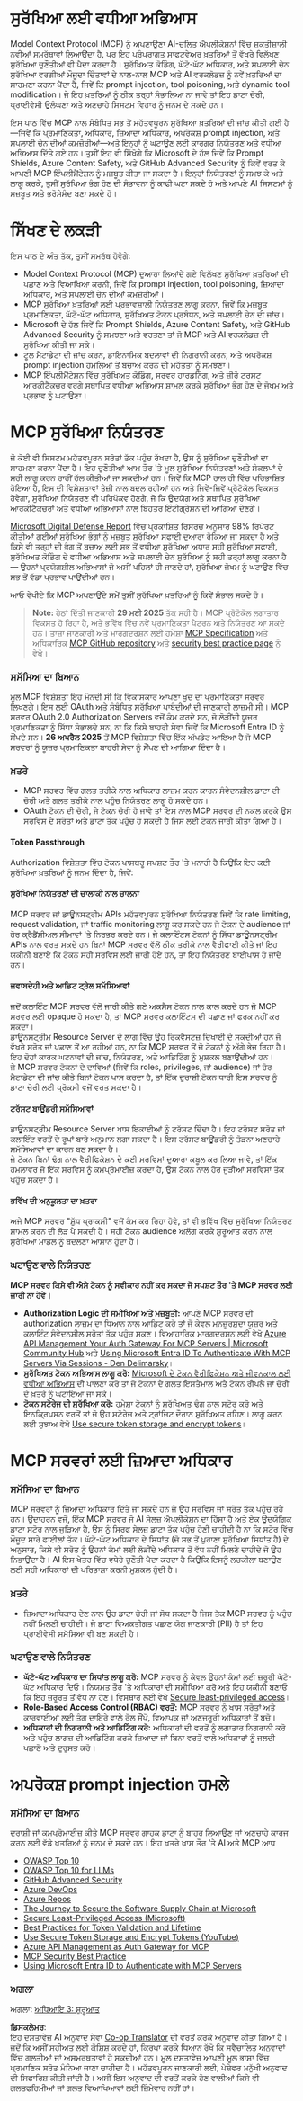 <!--
CO_OP_TRANSLATOR_METADATA:
{
  "original_hash": "f00aedb7b1d11b7eaacb0618d8791c65",
  "translation_date": "2025-05-29T23:13:43+00:00",
  "source_file": "02-Security/README.md",
  "language_code": "pa"
}
-->
# ਸੁਰੱਖਿਆ ਲਈ ਵਧੀਆ ਅਭਿਆਸ

Model Context Protocol (MCP) ਨੂੰ ਅਪਣਾਉਣਾ AI-ਚਲਿਤ ਐਪਲੀਕੇਸ਼ਨਾਂ ਵਿੱਚ ਸ਼ਕਤੀਸ਼ਾਲੀ ਨਵੀਆਂ ਸਮਰੱਥਾਵਾਂ ਲਿਆਉਂਦਾ ਹੈ, ਪਰ ਇਹ ਪਰੰਪਰਾਗਤ ਸਾਫਟਵੇਅਰ ਖ਼ਤਰਿਆਂ ਤੋਂ ਵੱਖਰੇ ਵਿਲੱਖਣ ਸੁਰੱਖਿਆ ਚੁਣੌਤੀਆਂ ਵੀ ਪੈਦਾ ਕਰਦਾ ਹੈ। ਸੁਰੱਖਿਅਤ ਕੋਡਿੰਗ, ਘੱਟੋ-ਘੱਟ ਅਧਿਕਾਰ, ਅਤੇ ਸਪਲਾਈ ਚੇਨ ਸੁਰੱਖਿਆ ਵਰਗੀਆਂ ਮੌਜੂਦਾ ਚਿੰਤਾਵਾਂ ਦੇ ਨਾਲ-ਨਾਲ MCP ਅਤੇ AI ਵਰਕਲੋਡਜ਼ ਨੂੰ ਨਵੇਂ ਖ਼ਤਰਿਆਂ ਦਾ ਸਾਹਮਣਾ ਕਰਨਾ ਪੈਂਦਾ ਹੈ, ਜਿਵੇਂ ਕਿ prompt injection, tool poisoning, ਅਤੇ dynamic tool modification। ਜੇ ਇਹ ਖ਼ਤਰਿਆਂ ਨੂੰ ਠੀਕ ਤਰ੍ਹਾਂ ਸੰਭਾਲਿਆ ਨਾ ਜਾਵੇ ਤਾਂ ਇਹ ਡਾਟਾ ਚੋਰੀ, ਪ੍ਰਾਈਵੇਸੀ ਉਲੰਘਣਾ ਅਤੇ ਅਣਚਾਹੇ ਸਿਸਟਮ ਵਿਹਾਰ ਨੂੰ ਜਨਮ ਦੇ ਸਕਦੇ ਹਨ।

ਇਸ ਪਾਠ ਵਿੱਚ MCP ਨਾਲ ਸੰਬੰਧਿਤ ਸਭ ਤੋਂ ਮਹੱਤਵਪੂਰਨ ਸੁਰੱਖਿਆ ਖ਼ਤਰਿਆਂ ਦੀ ਜਾਂਚ ਕੀਤੀ ਗਈ ਹੈ—ਜਿਵੇਂ ਕਿ ਪ੍ਰਮਾਣਿਕਤਾ, ਅਧਿਕਾਰ, ਜ਼ਿਆਦਾ ਅਧਿਕਾਰ, ਅਪਰੋਕਸ਼ prompt injection, ਅਤੇ ਸਪਲਾਈ ਚੇਨ ਦੀਆਂ ਕਮਜ਼ੋਰੀਆਂ—ਅਤੇ ਇਨ੍ਹਾਂ ਨੂੰ ਘਟਾਉਣ ਲਈ ਕਾਰਗਰ ਨਿਯੰਤਰਣ ਅਤੇ ਵਧੀਆ ਅਭਿਆਸ ਦਿੱਤੇ ਗਏ ਹਨ। ਤੁਸੀਂ ਇਹ ਵੀ ਸਿੱਖੋਗੇ ਕਿ Microsoft ਦੇ ਹੱਲ ਜਿਵੇਂ ਕਿ Prompt Shields, Azure Content Safety, ਅਤੇ GitHub Advanced Security ਨੂੰ ਕਿਵੇਂ ਵਰਤ ਕੇ ਆਪਣੀ MCP ਇੰਪਲੀਮੈਂਟੇਸ਼ਨ ਨੂੰ ਮਜ਼ਬੂਤ ਕੀਤਾ ਜਾ ਸਕਦਾ ਹੈ। ਇਨ੍ਹਾਂ ਨਿਯੰਤਰਣਾਂ ਨੂੰ ਸਮਝ ਕੇ ਅਤੇ ਲਾਗੂ ਕਰਕੇ, ਤੁਸੀਂ ਸੁਰੱਖਿਆ ਭੰਗ ਹੋਣ ਦੀ ਸੰਭਾਵਨਾ ਨੂੰ ਕਾਫੀ ਘਟਾ ਸਕਦੇ ਹੋ ਅਤੇ ਆਪਣੇ AI ਸਿਸਟਮਾਂ ਨੂੰ ਮਜ਼ਬੂਤ ਅਤੇ ਭਰੋਸੇਮੰਦ ਬਣਾ ਸਕਦੇ ਹੋ।

# ਸਿੱਖਣ ਦੇ ਲਕੜੀ

ਇਸ ਪਾਠ ਦੇ ਅੰਤ ਤੱਕ, ਤੁਸੀਂ ਸਮਰੱਥ ਹੋਵੋਗੇ:

- Model Context Protocol (MCP) ਦੁਆਰਾ ਲਿਆਂਦੇ ਗਏ ਵਿਲੱਖਣ ਸੁਰੱਖਿਆ ਖ਼ਤਰਿਆਂ ਦੀ ਪਛਾਣ ਅਤੇ ਵਿਆਖਿਆ ਕਰਨੀ, ਜਿਵੇਂ ਕਿ prompt injection, tool poisoning, ਜ਼ਿਆਦਾ ਅਧਿਕਾਰ, ਅਤੇ ਸਪਲਾਈ ਚੇਨ ਦੀਆਂ ਕਮਜ਼ੋਰੀਆਂ।
- MCP ਸੁਰੱਖਿਆ ਖ਼ਤਰਿਆਂ ਲਈ ਪ੍ਰਭਾਵਸ਼ਾਲੀ ਨਿਯੰਤਰਣ ਲਾਗੂ ਕਰਨਾ, ਜਿਵੇਂ ਕਿ ਮਜ਼ਬੂਤ ਪ੍ਰਮਾਣਿਕਤਾ, ਘੱਟੋ-ਘੱਟ ਅਧਿਕਾਰ, ਸੁਰੱਖਿਅਤ ਟੋਕਨ ਪ੍ਰਬੰਧਨ, ਅਤੇ ਸਪਲਾਈ ਚੇਨ ਦੀ ਜਾਂਚ।
- Microsoft ਦੇ ਹੱਲ ਜਿਵੇਂ ਕਿ Prompt Shields, Azure Content Safety, ਅਤੇ GitHub Advanced Security ਨੂੰ ਸਮਝਣਾ ਅਤੇ ਵਰਤਣਾ ਤਾਂ ਜੋ MCP ਅਤੇ AI ਵਰਕਲੋਡਜ਼ ਦੀ ਸੁਰੱਖਿਆ ਕੀਤੀ ਜਾ ਸਕੇ।
- ਟੂਲ ਮੈਟਾਡੇਟਾ ਦੀ ਜਾਂਚ ਕਰਨ, ਡਾਇਨਾਮਿਕ ਬਦਲਾਵਾਂ ਦੀ ਨਿਗਰਾਨੀ ਕਰਨ, ਅਤੇ ਅਪਰੋਕਸ਼ prompt injection ਹਮਲਿਆਂ ਤੋਂ ਬਚਾਅ ਕਰਨ ਦੀ ਮਹੱਤਤਾ ਨੂੰ ਸਮਝਣਾ।
- MCP ਇੰਪਲੀਮੈਂਟੇਸ਼ਨ ਵਿੱਚ ਸੁਰੱਖਿਅਤ ਕੋਡਿੰਗ, ਸਰਵਰ ਹਾਰਡਨਿੰਗ, ਅਤੇ ਜ਼ੀਰੋ ਟਰਸਟ ਆਰਕੀਟੈਕਚਰ ਵਰਗੇ ਸਥਾਪਿਤ ਵਧੀਆ ਅਭਿਆਸ ਸ਼ਾਮਲ ਕਰਕੇ ਸੁਰੱਖਿਆ ਭੰਗ ਹੋਣ ਦੇ ਜੋਖਮ ਅਤੇ ਪ੍ਰਭਾਵ ਨੂੰ ਘਟਾਉਣਾ।

# MCP ਸੁਰੱਖਿਆ ਨਿਯੰਤਰਣ

ਜੋ ਕੋਈ ਵੀ ਸਿਸਟਮ ਮਹੱਤਵਪੂਰਨ ਸਰੋਤਾਂ ਤੱਕ ਪਹੁੰਚ ਰੱਖਦਾ ਹੈ, ਉਸ ਨੂੰ ਸੁਰੱਖਿਆ ਚੁਣੌਤੀਆਂ ਦਾ ਸਾਹਮਣਾ ਕਰਨਾ ਪੈਂਦਾ ਹੈ। ਇਹ ਚੁਣੌਤੀਆਂ ਆਮ ਤੌਰ 'ਤੇ ਮੂਲ ਸੁਰੱਖਿਆ ਨਿਯੰਤਰਣਾਂ ਅਤੇ ਸੰਕਲਪਾਂ ਦੇ ਸਹੀ ਲਾਗੂ ਕਰਨ ਰਾਹੀਂ ਹੱਲ ਕੀਤੀਆਂ ਜਾ ਸਕਦੀਆਂ ਹਨ। ਜਿਵੇਂ ਕਿ MCP ਹਾਲ ਹੀ ਵਿੱਚ ਪਰਿਭਾਸ਼ਿਤ ਹੋਇਆ ਹੈ, ਇਸ ਦੀ ਵਿਸ਼ੇਸ਼ਤਾਵਾਂ ਤੇਜ਼ੀ ਨਾਲ ਬਦਲ ਰਹੀਆਂ ਹਨ ਅਤੇ ਜਿਵੇਂ-ਜਿਵੇਂ ਪ੍ਰੋਟੋਕੋਲ ਵਿਕਸਤ ਹੋਵੇਗਾ, ਸੁਰੱਖਿਆ ਨਿਯੰਤਰਣ ਵੀ ਪਰਿਪੱਕਵ ਹੋਣਗੇ, ਜੋ ਕਿ ਉਦਯੋਗ ਅਤੇ ਸਥਾਪਿਤ ਸੁਰੱਖਿਆ ਆਰਕੀਟੈਕਚਰਾਂ ਅਤੇ ਵਧੀਆ ਅਭਿਆਸਾਂ ਨਾਲ ਬਿਹਤਰ ਇੰਟੀਗ੍ਰੇਸ਼ਨ ਦੀ ਆਗਿਆ ਦੇਣਗੇ।

[Microsoft Digital Defense Report](https://aka.ms/mddr) ਵਿੱਚ ਪ੍ਰਕਾਸ਼ਿਤ ਰਿਸਰਚ ਅਨੁਸਾਰ 98% ਰਿਪੋਰਟ ਕੀਤੀਆਂ ਗਈਆਂ ਸੁਰੱਖਿਆ ਭੰਗਾਂ ਨੂੰ ਮਜ਼ਬੂਤ ਸੁਰੱਖਿਆ ਸਫਾਈ ਦੁਆਰਾ ਰੋਕਿਆ ਜਾ ਸਕਦਾ ਹੈ ਅਤੇ ਕਿਸੇ ਵੀ ਤਰ੍ਹਾਂ ਦੀ ਭੰਗ ਤੋਂ ਬਚਾਅ ਲਈ ਸਭ ਤੋਂ ਵਧੀਆ ਸੁਰੱਖਿਆ ਅਧਾਰ ਸਹੀ ਸੁਰੱਖਿਆ ਸਫਾਈ, ਸੁਰੱਖਿਅਤ ਕੋਡਿੰਗ ਦੇ ਵਧੀਆ ਅਭਿਆਸ ਅਤੇ ਸਪਲਾਈ ਚੇਨ ਸੁਰੱਖਿਆ ਨੂੰ ਸਹੀ ਤਰ੍ਹਾਂ ਲਾਗੂ ਕਰਨਾ ਹੈ — ਉਹਨਾਂ ਪ੍ਰਯੋਗਸ਼ੀਲ ਅਭਿਆਸਾਂ ਜੋ ਅਸੀਂ ਪਹਿਲਾਂ ਹੀ ਜਾਣਦੇ ਹਾਂ, ਸੁਰੱਖਿਆ ਜੋਖਮ ਨੂੰ ਘਟਾਉਣ ਵਿੱਚ ਸਭ ਤੋਂ ਵੱਡਾ ਪ੍ਰਭਾਵ ਪਾਉਂਦੀਆਂ ਹਨ।

ਆਓ ਵੇਖੀਏ ਕਿ MCP ਅਪਣਾਉਂਦੇ ਸਮੇਂ ਤੁਸੀਂ ਸੁਰੱਖਿਆ ਖ਼ਤਰਿਆਂ ਨੂੰ ਕਿਵੇਂ ਸੰਭਾਲ ਸਕਦੇ ਹੋ।

> **Note:** ਹੇਠਾਂ ਦਿੱਤੀ ਜਾਣਕਾਰੀ **29 ਮਈ 2025** ਤੱਕ ਸਹੀ ਹੈ। MCP ਪ੍ਰੋਟੋਕੋਲ ਲਗਾਤਾਰ ਵਿਕਸਤ ਹੋ ਰਿਹਾ ਹੈ, ਅਤੇ ਭਵਿੱਖ ਵਿੱਚ ਨਵੇਂ ਪ੍ਰਮਾਣਿਕਤਾ ਪੈਟਰਨ ਅਤੇ ਨਿਯੰਤਰਣ ਆ ਸਕਦੇ ਹਨ। ਤਾਜ਼ਾ ਜਾਣਕਾਰੀ ਅਤੇ ਮਾਰਗਦਰਸ਼ਨ ਲਈ ਹਮੇਸ਼ਾ [MCP Specification](https://spec.modelcontextprotocol.io/) ਅਤੇ ਅਧਿਕਾਰਿਕ [MCP GitHub repository](https://github.com/modelcontextprotocol) ਅਤੇ [security best practice page](https://modelcontextprotocol.io/specification/draft/basic/security_best_practices) ਨੂੰ ਵੇਖੋ।

### ਸਮੱਸਿਆ ਦਾ ਬਿਆਨ  
ਮੂਲ MCP ਵਿਸ਼ੇਸ਼ਤਾ ਇਹ ਮੰਨਦੀ ਸੀ ਕਿ ਵਿਕਾਸਕਾਰ ਆਪਣਾ ਖੁਦ ਦਾ ਪ੍ਰਮਾਣਿਕਤਾ ਸਰਵਰ ਲਿਖਣਗੇ। ਇਸ ਲਈ OAuth ਅਤੇ ਸੰਬੰਧਿਤ ਸੁਰੱਖਿਆ ਪਾਬੰਦੀਆਂ ਦੀ ਜਾਣਕਾਰੀ ਲਾਜ਼ਮੀ ਸੀ। MCP ਸਰਵਰ OAuth 2.0 Authorization Servers ਵਜੋਂ ਕੰਮ ਕਰਦੇ ਸਨ, ਜੋ ਲੋੜੀਂਦੀ ਯੂਜ਼ਰ ਪ੍ਰਮਾਣਿਕਤਾ ਨੂੰ ਸਿੱਧਾ ਸੰਭਾਲਦੇ ਸਨ, ਨਾ ਕਿ ਕਿਸੇ ਬਾਹਰੀ ਸੇਵਾ ਜਿਵੇਂ ਕਿ Microsoft Entra ID ਨੂੰ ਸੌਂਪਦੇ ਸਨ। **26 ਅਪਰੈਲ 2025** ਤੋਂ MCP ਵਿਸ਼ੇਸ਼ਤਾ ਵਿੱਚ ਇੱਕ ਅੱਪਡੇਟ ਆਇਆ ਹੈ ਜੋ MCP ਸਰਵਰਾਂ ਨੂੰ ਯੂਜ਼ਰ ਪ੍ਰਮਾਣਿਕਤਾ ਬਾਹਰੀ ਸੇਵਾ ਨੂੰ ਸੌਂਪਣ ਦੀ ਆਗਿਆ ਦਿੰਦਾ ਹੈ।

### ਖ਼ਤਰੇ
- MCP ਸਰਵਰ ਵਿੱਚ ਗਲਤ ਤਰੀਕੇ ਨਾਲ ਅਧਿਕਾਰ ਲਾਜ਼ਮ ਕਰਨ ਕਾਰਨ ਸੰਵੇਦਨਸ਼ੀਲ ਡਾਟਾ ਦੀ ਚੋਰੀ ਅਤੇ ਗਲਤ ਤਰੀਕੇ ਨਾਲ ਪਹੁੰਚ ਨਿਯੰਤਰਣ ਲਾਗੂ ਹੋ ਸਕਦੇ ਹਨ।
- OAuth ਟੋਕਨ ਦੀ ਚੋਰੀ, ਜੇ ਟੋਕਨ ਚੋਰੀ ਹੋ ਜਾਵੇ ਤਾਂ ਇਸ ਨਾਲ MCP ਸਰਵਰ ਦੀ ਨਕਲ ਕਰਕੇ ਉਸ ਸਰਵਿਸ ਦੇ ਸਰੋਤਾਂ ਅਤੇ ਡਾਟਾ ਤੱਕ ਪਹੁੰਚ ਹੋ ਸਕਦੀ ਹੈ ਜਿਸ ਲਈ ਟੋਕਨ ਜਾਰੀ ਕੀਤਾ ਗਿਆ ਹੈ।

#### Token Passthrough
Authorization ਵਿਸ਼ੇਸ਼ਤਾ ਵਿੱਚ ਟੋਕਨ ਪਾਸਥਰੂ ਸਪਸ਼ਟ ਤੌਰ 'ਤੇ ਮਨਾਹੀ ਹੈ ਕਿਉਂਕਿ ਇਹ ਕਈ ਸੁਰੱਖਿਆ ਖ਼ਤਰਿਆਂ ਨੂੰ ਜਨਮ ਦਿੰਦਾ ਹੈ, ਜਿਵੇਂ:

#### ਸੁਰੱਖਿਆ ਨਿਯੰਤਰਣਾਂ ਦੀ ਚਾਲਾਕੀ ਨਾਲ ਚਾਲਨਾ
MCP ਸਰਵਰ ਜਾਂ ਡਾਊਨਸਟ੍ਰੀਮ APIs ਮਹੱਤਵਪੂਰਨ ਸੁਰੱਖਿਆ ਨਿਯੰਤਰਣ ਜਿਵੇਂ ਕਿ rate limiting, request validation, ਜਾਂ traffic monitoring ਲਾਗੂ ਕਰ ਸਕਦੇ ਹਨ ਜੋ ਟੋਕਨ ਦੇ audience ਜਾਂ ਹੋਰ ਕ੍ਰੈਡੈਂਸ਼ੀਅਲ ਸੀਮਾਵਾਂ 'ਤੇ ਨਿਰਭਰ ਕਰਦੇ ਹਨ। ਜੇ ਕਲਾਇੰਟਸ ਟੋਕਨਾਂ ਨੂੰ ਸਿੱਧਾ ਡਾਊਨਸਟ੍ਰੀਮ APIs ਨਾਲ ਵਰਤ ਸਕਦੇ ਹਨ ਬਿਨਾਂ MCP ਸਰਵਰ ਵੱਲੋਂ ਠੀਕ ਤਰੀਕੇ ਨਾਲ ਵੈਰੀਫਾਈ ਕੀਤੇ ਜਾਂ ਇਹ ਯਕੀਨੀ ਬਣਾਏ ਕਿ ਟੋਕਨ ਸਹੀ ਸਰਵਿਸ ਲਈ ਜਾਰੀ ਹੋਏ ਹਨ, ਤਾਂ ਇਹ ਨਿਯੰਤਰਣ ਬਾਈਪਾਸ ਹੋ ਜਾਂਦੇ ਹਨ।

#### ਜਵਾਬਦੇਹੀ ਅਤੇ ਆਡਿਟ ਟ੍ਰੇਲ ਸਮੱਸਿਆਵਾਂ
ਜਦੋਂ ਕਲਾਇੰਟ MCP ਸਰਵਰ ਵੱਲੋਂ ਜਾਰੀ ਕੀਤੇ ਗਏ ਅਕਸੈਸ ਟੋਕਨ ਨਾਲ ਕਾਲ ਕਰਦੇ ਹਨ ਜੋ MCP ਸਰਵਰ ਲਈ opaque ਹੋ ਸਕਦਾ ਹੈ, ਤਾਂ MCP ਸਰਵਰ ਕਲਾਇੰਟਸ ਦੀ ਪਛਾਣ ਜਾਂ ਫਰਕ ਨਹੀਂ ਕਰ ਸਕਦਾ।  
ਡਾਊਨਸਟ੍ਰੀਮ Resource Server ਦੇ ਲਾਗ ਵਿੱਚ ਉਹ ਰਿਕਵੈਸਟਜ਼ ਦਿਖਾਈ ਦੇ ਸਕਦੀਆਂ ਹਨ ਜੋ ਵੱਖਰੇ ਸਰੋਤ ਜਾਂ ਪਛਾਣ ਤੋਂ ਆ ਰਹੀਆਂ ਹਨ, ਨਾ ਕਿ MCP ਸਰਵਰ ਤੋਂ ਜੋ ਟੋਕਨਾਂ ਨੂੰ ਅੱਗੇ ਭੇਜ ਰਿਹਾ ਹੈ।  
ਇਹ ਦੋਹਾਂ ਕਾਰਕ ਘਟਨਾਵਾਂ ਦੀ ਜਾਂਚ, ਨਿਯੰਤਰਣ, ਅਤੇ ਆਡਿਟਿੰਗ ਨੂੰ ਮੁਸ਼ਕਲ ਬਣਾਉਂਦੀਆਂ ਹਨ।  
ਜੇ MCP ਸਰਵਰ ਟੋਕਨਾਂ ਦੇ ਦਾਵਿਆਂ (ਜਿਵੇਂ ਕਿ roles, privileges, ਜਾਂ audience) ਜਾਂ ਹੋਰ ਮੈਟਾਡੇਟਾ ਦੀ ਜਾਂਚ ਕੀਤੇ ਬਿਨਾਂ ਟੋਕਨ ਪਾਸ ਕਰਦਾ ਹੈ, ਤਾਂ ਇੱਕ ਦੁਰਾਸ਼ੀ ਟੋਕਨ ਧਾਰੀ ਇਸ ਸਰਵਰ ਨੂੰ ਡਾਟਾ ਚੋਰੀ ਲਈ ਪ੍ਰੋਕਸੀ ਵਜੋਂ ਵਰਤ ਸਕਦਾ ਹੈ।

#### ਟਰੱਸਟ ਬਾਊਂਡਰੀ ਸਮੱਸਿਆਵਾਂ
ਡਾਊਨਸਟ੍ਰੀਮ Resource Server ਖਾਸ ਇਕਾਈਆਂ ਨੂੰ ਟਰੱਸਟ ਦਿੰਦਾ ਹੈ। ਇਹ ਟਰੱਸਟ ਸਰੋਤ ਜਾਂ ਕਲਾਇੰਟ ਵਰਤੋਂ ਦੇ ਰੂਪਾਂ ਬਾਰੇ ਅਨੁਮਾਨ ਲਗਾ ਸਕਦਾ ਹੈ। ਇਸ ਟਰੱਸਟ ਬਾਊਂਡਰੀ ਨੂੰ ਤੋੜਨਾ ਅਣਚਾਹੇ ਸਮੱਸਿਆਵਾਂ ਦਾ ਕਾਰਨ ਬਣ ਸਕਦਾ ਹੈ।  
ਜੇ ਟੋਕਨ ਬਿਨਾਂ ਢੰਗ ਨਾਲ ਵੈਰੀਫਿਕੇਸ਼ਨ ਦੇ ਕਈ ਸਰਵਿਸਾਂ ਦੁਆਰਾ ਕਬੂਲ ਕਰ ਲਿਆ ਜਾਵੇ, ਤਾਂ ਇੱਕ ਹਮਲਾਵਰ ਜੋ ਇੱਕ ਸਰਵਿਸ ਨੂੰ ਕਮਪ੍ਰੋਮਾਈਜ਼ ਕਰਦਾ ਹੈ, ਉਸ ਟੋਕਨ ਨਾਲ ਹੋਰ ਜੁੜੀਆਂ ਸਰਵਿਸਾਂ ਤੱਕ ਪਹੁੰਚ ਸਕਦਾ ਹੈ।

#### ਭਵਿੱਖ ਦੀ ਅਨੁਕੂਲਤਾ ਦਾ ਖ਼ਤਰਾ
ਅਜੇ MCP ਸਰਵਰ "ਸ਼ੁੱਧ ਪ੍ਰਾਕਸੀ" ਵਜੋਂ ਕੰਮ ਕਰ ਰਿਹਾ ਹੋਵੇ, ਤਾਂ ਵੀ ਭਵਿੱਖ ਵਿੱਚ ਸੁਰੱਖਿਆ ਨਿਯੰਤਰਣ ਸ਼ਾਮਲ ਕਰਨ ਦੀ ਲੋੜ ਪੈ ਸਕਦੀ ਹੈ। ਸਹੀ ਟੋਕਨ audience ਅਲੱਗ ਕਰਕੇ ਸ਼ੁਰੂਆਤ ਕਰਨ ਨਾਲ ਸੁਰੱਖਿਆ ਮਾਡਲ ਨੂੰ ਬਦਲਣਾ ਆਸਾਨ ਹੁੰਦਾ ਹੈ।

### ਘਟਾਉਣ ਵਾਲੇ ਨਿਯੰਤਰਣ

**MCP ਸਰਵਰ ਕਿਸੇ ਵੀ ਐਸੇ ਟੋਕਨ ਨੂੰ ਸਵੀਕਾਰ ਨਹੀਂ ਕਰ ਸਕਦਾ ਜੋ ਸਪਸ਼ਟ ਤੌਰ 'ਤੇ MCP ਸਰਵਰ ਲਈ ਜਾਰੀ ਨਾ ਹੋਵੇ।**

- **Authorization Logic ਦੀ ਸਮੀਖਿਆ ਅਤੇ ਮਜ਼ਬੂਤੀ:** ਆਪਣੇ MCP ਸਰਵਰ ਦੀ authorization ਲਾਜ਼ਮ ਦਾ ਧਿਆਨ ਨਾਲ ਆਡਿਟ ਕਰੋ ਤਾਂ ਜੋ ਕੇਵਲ ਮਨਜ਼ੂਰਸ਼ੁਦਾ ਯੂਜ਼ਰ ਅਤੇ ਕਲਾਇੰਟ ਸੰਵੇਦਨਸ਼ੀਲ ਸਰੋਤਾਂ ਤੱਕ ਪਹੁੰਚ ਸਕਣ। ਵਿਆਹਾਰਿਕ ਮਾਰਗਦਰਸ਼ਨ ਲਈ ਵੇਖੋ [Azure API Management Your Auth Gateway For MCP Servers | Microsoft Community Hub](https://techcommunity.microsoft.com/blog/integrationsonazureblog/azure-api-management-your-auth-gateway-for-mcp-servers/4402690) ਅਤੇ [Using Microsoft Entra ID To Authenticate With MCP Servers Via Sessions - Den Delimarsky](https://den.dev/blog/mcp-server-auth-entra-id-session/)।
- **ਸੁਰੱਖਿਅਤ ਟੋਕਨ ਅਭਿਆਸ ਲਾਗੂ ਕਰੋ:** [Microsoft ਦੇ ਟੋਕਨ ਵੈਰੀਫਿਕੇਸ਼ਨ ਅਤੇ ਜੀਵਨਕਾਲ ਲਈ ਵਧੀਆ ਅਭਿਆਸ](https://learn.microsoft.com/en-us/entra/identity-platform/access-tokens) ਦੀ ਪਾਲਣਾ ਕਰੋ ਤਾਂ ਜੋ ਟੋਕਨਾਂ ਦੇ ਗਲਤ ਇਸਤੇਮਾਲ ਅਤੇ ਟੋਕਨ ਰੀਪਲੇ ਜਾਂ ਚੋਰੀ ਦੇ ਖ਼ਤਰੇ ਨੂੰ ਘਟਾਇਆ ਜਾ ਸਕੇ।
- **ਟੋਕਨ ਸਟੋਰੇਜ ਦੀ ਸੁਰੱਖਿਆ ਕਰੋ:** ਹਮੇਸ਼ਾ ਟੋਕਨਾਂ ਨੂੰ ਸੁਰੱਖਿਅਤ ਢੰਗ ਨਾਲ ਸਟੋਰ ਕਰੋ ਅਤੇ ਇਨਕ੍ਰਿਪਸ਼ਨ ਵਰਤੋਂ ਤਾਂ ਜੋ ਉਹ ਸਟੋਰੇਜ ਅਤੇ ਟ੍ਰਾਂਜ਼ਿਟ ਦੌਰਾਨ ਸੁਰੱਖਿਅਤ ਰਹਿਣ। ਲਾਗੂ ਕਰਨ ਲਈ ਸੁਝਾਅ ਵੇਖੋ [Use secure token storage and encrypt tokens](https://youtu.be/uRdX37EcCwg?si=6fSChs1G4glwXRy2)।

# MCP ਸਰਵਰਾਂ ਲਈ ਜ਼ਿਆਦਾ ਅਧਿਕਾਰ

### ਸਮੱਸਿਆ ਦਾ ਬਿਆਨ  
MCP ਸਰਵਰਾਂ ਨੂੰ ਜ਼ਿਆਦਾ ਅਧਿਕਾਰ ਦਿੱਤੇ ਜਾ ਸਕਦੇ ਹਨ ਜੋ ਉਹ ਸਰਵਿਸ ਜਾਂ ਸਰੋਤ ਤੱਕ ਪਹੁੰਚ ਰਹੇ ਹਨ। ਉਦਾਹਰਨ ਵਜੋਂ, ਇੱਕ MCP ਸਰਵਰ ਜੋ AI ਸੇਲਜ਼ ਐਪਲੀਕੇਸ਼ਨ ਦਾ ਹਿੱਸਾ ਹੈ ਅਤੇ ਏਕ ਉਦਯੋਗਿਕ ਡਾਟਾ ਸਟੋਰ ਨਾਲ ਜੁੜਿਆ ਹੈ, ਉਸ ਨੂੰ ਸਿਰਫ ਸੇਲਜ਼ ਡਾਟਾ ਤੱਕ ਪਹੁੰਚ ਹੋਣੀ ਚਾਹੀਦੀ ਹੈ ਨਾ ਕਿ ਸਟੋਰ ਵਿੱਚ ਮੌਜੂਦ ਸਾਰੇ ਫਾਈਲਾਂ ਤੱਕ। ਘੱਟੋ-ਘੱਟ ਅਧਿਕਾਰ ਦੇ ਸਿਧਾਂਤ (ਜੋ ਸਭ ਤੋਂ ਪੁਰਾਣਾ ਸੁਰੱਖਿਆ ਸਿਧਾਂਤ ਹੈ) ਦੇ ਅਨੁਸਾਰ, ਕਿਸੇ ਵੀ ਸਰੋਤ ਨੂੰ ਉਹਨਾਂ ਕੰਮਾਂ ਲਈ ਲੋੜੀਂਦੇ ਅਧਿਕਾਰ ਤੋਂ ਵੱਧ ਨਹੀਂ ਮਿਲਣੇ ਚਾਹੀਦੇ ਜੋ ਉਹ ਨਿਭਾਉਂਦਾ ਹੈ। AI ਇਸ ਖੇਤਰ ਵਿੱਚ ਵਧੇਰੇ ਚੁਣੌਤੀ ਪੈਦਾ ਕਰਦਾ ਹੈ ਕਿਉਂਕਿ ਇਸਨੂੰ ਲਚਕੀਲਾ ਬਣਾਉਣ ਲਈ ਸਹੀ ਅਧਿਕਾਰਾਂ ਦੀ ਪਰਿਭਾਸ਼ਾ ਕਰਨੀ ਮੁਸ਼ਕਲ ਹੁੰਦੀ ਹੈ।

### ਖ਼ਤਰੇ  
- ਜ਼ਿਆਦਾ ਅਧਿਕਾਰ ਦੇਣ ਨਾਲ ਉਹ ਡਾਟਾ ਚੋਰੀ ਜਾਂ ਸੋਧ ਸਕਦਾ ਹੈ ਜਿਸ ਤੱਕ MCP ਸਰਵਰ ਨੂੰ ਪਹੁੰਚ ਨਹੀਂ ਮਿਲਣੀ ਚਾਹੀਦੀ। ਜੇ ਡਾਟਾ ਵਿਅਕਤੀਗਤ ਪਛਾਣ ਯੋਗ ਜਾਣਕਾਰੀ (PII) ਹੈ ਤਾਂ ਇਹ ਪ੍ਰਾਈਵੇਸੀ ਸਮੱਸਿਆ ਵੀ ਬਣ ਸਕਦੀ ਹੈ।

### ਘਟਾਉਣ ਵਾਲੇ ਨਿਯੰਤਰਣ  
- **ਘੱਟੋ-ਘੱਟ ਅਧਿਕਾਰ ਦਾ ਸਿਧਾਂਤ ਲਾਗੂ ਕਰੋ:** MCP ਸਰਵਰ ਨੂੰ ਕੇਵਲ ਉਹਨਾਂ ਕੰਮਾਂ ਲਈ ਜ਼ਰੂਰੀ ਘੱਟੋ-ਘੱਟ ਅਧਿਕਾਰ ਦਿਓ। ਨਿਯਮਤ ਤੌਰ 'ਤੇ ਅਧਿਕਾਰਾਂ ਦੀ ਸਮੀਖਿਆ ਕਰੋ ਅਤੇ ਇਹ ਯਕੀਨੀ ਬਣਾਓ ਕਿ ਇਹ ਜ਼ਰੂਰਤ ਤੋਂ ਵੱਧ ਨਾ ਹੋਣ। ਵਿਸਥਾਰ ਲਈ ਵੇਖੋ [Secure least-privileged access](https://learn.microsoft.com/entra/identity-platform/secure-least-privileged-access)।
- **Role-Based Access Control (RBAC) ਵਰਤੋਂ:** MCP ਸਰਵਰ ਨੂੰ ਖਾਸ ਸਰੋਤਾਂ ਅਤੇ ਕਾਰਵਾਈਆਂ ਲਈ ਤੰਗ ਦਾਇਰੇ ਵਾਲੇ ਰੋਲ ਸੌਂਪੋ, ਵਿਆਪਕ ਜਾਂ ਅਣਜਰੂਰੀ ਅਧਿਕਾਰਾਂ ਤੋਂ ਬਚੋ।
- **ਅਧਿਕਾਰਾਂ ਦੀ ਨਿਗਰਾਨੀ ਅਤੇ ਆਡਿਟਿੰਗ ਕਰੋ:** ਅਧਿਕਾਰਾਂ ਦੀ ਵਰਤੋਂ ਨੂੰ ਲਗਾਤਾਰ ਨਿਗਰਾਨੀ ਕਰੋ ਅਤੇ ਪਹੁੰਚ ਲਾਗਜ਼ ਦੀ ਆਡਿਟਿੰਗ ਕਰਕੇ ਜ਼ਿਆਦਾ ਜਾਂ ਬਿਨਾ ਵਰਤੋਂ ਵਾਲੇ ਅਧਿਕਾਰਾਂ ਨੂੰ ਜਲਦੀ ਪਛਾਣੋ ਅਤੇ ਦੁਰੁਸਤ ਕਰੋ।

# ਅਪਰੋਕਸ਼ prompt injection ਹਮਲੇ

### ਸਮੱਸਿਆ ਦਾ ਬਿਆਨ

ਦੁਰਾਸ਼ੀ ਜਾਂ ਕਮਪ੍ਰੋਮਾਈਜ਼ ਕੀਤੇ MCP ਸਰਵਰ ਗਾਹਕ ਡਾਟਾ ਨੂੰ ਬਾਹਰ ਲਿਆਉਣ ਜਾਂ ਅਣਚਾਹੇ ਕਾਰਜ ਕਰਨ ਲਈ ਵੱਡੇ ਖ਼ਤਰਿਆਂ ਨੂੰ ਜਨਮ ਦੇ ਸਕਦੇ ਹਨ। ਇਹ ਖ਼ਤਰੇ ਖ਼ਾਸ ਤੌਰ 'ਤੇ AI ਅਤੇ MCP ਆਧ
- [OWASP Top 10](https://owasp.org/www-project-top-ten/)
- [OWASP Top 10 for LLMs](https://genai.owasp.org/download/43299/?tmstv=1731900559)
- [GitHub Advanced Security](https://github.com/security/advanced-security)
- [Azure DevOps](https://azure.microsoft.com/products/devops)
- [Azure Repos](https://azure.microsoft.com/products/devops/repos/)
- [The Journey to Secure the Software Supply Chain at Microsoft](https://devblogs.microsoft.com/engineering-at-microsoft/the-journey-to-secure-the-software-supply-chain-at-microsoft/)
- [Secure Least-Privileged Access (Microsoft)](https://learn.microsoft.com/entra/identity-platform/secure-least-privileged-access)
- [Best Practices for Token Validation and Lifetime](https://learn.microsoft.com/entra/identity-platform/access-tokens)
- [Use Secure Token Storage and Encrypt Tokens (YouTube)](https://youtu.be/uRdX37EcCwg?si=6fSChs1G4glwXRy2)
- [Azure API Management as Auth Gateway for MCP](https://techcommunity.microsoft.com/blog/integrationsonazureblog/azure-api-management-your-auth-gateway-for-mcp-servers/4402690)
- [MCP Security Best Practice](https://modelcontextprotocol.io/specification/draft/basic/security_best_practices)
- [Using Microsoft Entra ID to Authenticate with MCP Servers](https://den.dev/blog/mcp-server-auth-entra-id-session/)

### ਅਗਲਾ

ਅਗਲਾ: [ਅਧਿਆਇ 3: ਸ਼ੁਰੂਆਤ](/03-GettingStarted/README.md)

**ਡਿਸਕਲੇਮਰ**:  
ਇਹ ਦਸਤਾਵੇਜ਼ AI ਅਨੁਵਾਦ ਸੇਵਾ [Co-op Translator](https://github.com/Azure/co-op-translator) ਦੀ ਵਰਤੋਂ ਕਰਕੇ ਅਨੁਵਾਦ ਕੀਤਾ ਗਿਆ ਹੈ। ਜਦੋਂ ਕਿ ਅਸੀਂ ਸਹੀਅਤ ਲਈ ਕੋਸ਼ਿਸ਼ ਕਰਦੇ ਹਾਂ, ਕਿਰਪਾ ਕਰਕੇ ਧਿਆਨ ਰੱਖੋ ਕਿ ਸਵੈਚਾਲਿਤ ਅਨੁਵਾਦਾਂ ਵਿੱਚ ਗਲਤੀਆਂ ਜਾਂ ਅਸਮਰਥਤਾਵਾਂ ਹੋ ਸਕਦੀਆਂ ਹਨ। ਮੂਲ ਦਸਤਾਵੇਜ਼ ਆਪਣੀ ਮੂਲ ਭਾਸ਼ਾ ਵਿੱਚ ਪ੍ਰਮਾਣਿਕ ਸਰੋਤ ਮੰਨਿਆ ਜਾਣਾ ਚਾਹੀਦਾ ਹੈ। ਮਹੱਤਵਪੂਰਨ ਜਾਣਕਾਰੀ ਲਈ, ਪੇਸ਼ੇਵਰ ਮਨੁੱਖੀ ਅਨੁਵਾਦ ਦੀ ਸਿਫਾਰਿਸ਼ ਕੀਤੀ ਜਾਂਦੀ ਹੈ। ਅਸੀਂ ਇਸ ਅਨੁਵਾਦ ਦੀ ਵਰਤੋਂ ਕਰਕੇ ਹੋਣ ਵਾਲੀਆਂ ਕਿਸੇ ਵੀ ਗਲਤਫਹਿਮੀਆਂ ਜਾਂ ਗਲਤ ਵਿਆਖਿਆਵਾਂ ਲਈ ਜ਼ਿੰਮੇਵਾਰ ਨਹੀਂ ਹਾਂ।